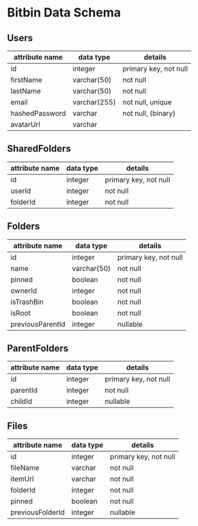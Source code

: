 # Bitbin Data Schema

## Users

| attribute name | data type    | details               |
| -------------- | ------------ | --------------------- |
| id             | integer      | primary key, not null |
| firstName      | varchar(50)  | not null              |
| lastName       | varchar(50)  | not null              |
| email          | varchar(255) | not null, unique      |
| hashedPassword | varchar      | not null, (binary)    |
| avatarUrl      | varchar      |                       |

## SharedFolders

| attribute name | data type    | details               |
| -------------- | ------------ | --------------------- |
| id             | integer      | primary key, not null |
| userId         | integer      | not null              |
| folderId       | integer      | not null              |

## Folders

| attribute name | data type    | details               |
| -------------- | ------------ | --------------------- |
| id             | integer      | primary key, not null |
| name           | varchar(50)  | not null              |
| pinned         | boolean      | not null              |
| ownerId        | integer      | not null              |
| isTrashBin     | boolean      | not null              |
| isRoot         | boolean      | not null              |
| previousParentId | integer    | nullable              |

## ParentFolders

| attribute name | data type    | details               |
| -------------- | ------------ | --------------------- |
| id             | integer      | primary key, not null |
| parentId       | integer      | not null              |
| childId        | integer      | nullable              |

## Files

| attribute name | data type    | details               |
| -------------- | ------------ | --------------------- |
| id             | integer      | primary key, not null |
| fileName       | varchar      | not null              |
| itemUrl        | varchar      | not null              |
| folderId       | integer      | not null              |
| pinned         | boolean      | not null              |
| previousFolderId | integer    | nullable              |

